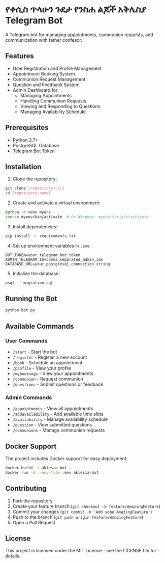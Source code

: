 # የቀሲስ ጥላሁን ጉደታ የንስሐ ልጆች አቅሌስያ Telegram Bot

A Telegram bot for managing appointments, communion requests, and communication with father confesor.

## Features

- User Registration and Profile Management
- Appointment Booking System
- Communion Request Management
- Question and Feedback System
- Admin Dashboard for:
  - Managing Appointments
  - Handling Communion Requests
  - Viewing and Responding to Questions
  - Managing Availability Schedule

## Prerequisites

- Python 3.7+
- PostgreSQL Database
- Telegram Bot Token

## Installation

1. Clone the repository:
```bash
git clone [repository-url]
cd [repository-name]
```

2. Create and activate a virtual environment:
```bash
python -m venv myenv
source myenv/bin/activate  # On Windows: myenv\Scripts\activate
```

3. Install dependencies:
```bash
pip install -r requirements.txt
```

4. Set up environment variables in `.env`:
```
BOT_TOKEN=your_telegram_bot_token
ADMIN_TELEGRAM_ID=comma_separated_admin_ids
DATABASE_URL=your_postgresql_connection_string
```

5. Initialize the database:
```bash
psql -f migration.sql
```

## Running the Bot

```bash
python bot.py
```

## Available Commands

### User Commands
- `/start` - Start the bot
- `/register` - Register a new account
- `/book` - Schedule an appointment
- `/profile` - View your profile
- `/mybookings` - View your appointments
- `/communion` - Request communion
- `/questions` - Submit questions or feedback

### Admin Commands
- `/appointments` - View all appointments
- `/addavailability` - Add available time slots
- `/availability` - Manage availability schedule
- `/question` - View submitted questions
- `/communions` - Manage communion requests

## Docker Support

The project includes Docker support for easy deployment:

```bash
docker build -t aklesia-bot .
docker run -d --env-file .env aklesia-bot
```

## Contributing

1. Fork the repository
2. Create your feature branch (`git checkout -b feature/AmazingFeature`)
3. Commit your changes (`git commit -m 'Add some AmazingFeature'`)
4. Push to the branch (`git push origin feature/AmazingFeature`)
5. Open a Pull Request

## License

This project is licensed under the MIT License - see the LICENSE file for details.
